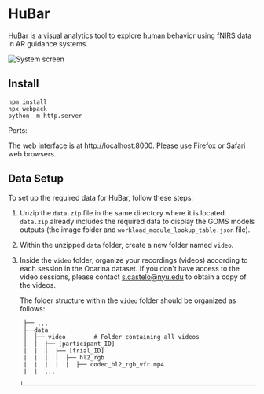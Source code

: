 # HuBar

HuBar is a visual analytics tool to explore human behavior using fNIRS data in AR guidance systems.

![System screen](https://github.com/soniacq/HuBar/blob/master/imgs/HuBar_system.png)


## Install

~~~~
npm install
npx webpack
python -m http.server
~~~~

Ports:

The web interface is at http://localhost:8000. Please use Firefox or Safari web browsers.

## Data Setup

To set up the required data for HuBar, follow these steps:

1. Unzip the `data.zip` file in the same directory where it is located. `data.zip` already includes the required data to display the GOMS models outputs (the image folder and `workload_module_lookup_table.json` file).

2. Within the unzipped `data` folder, create a new folder named `video`.

3. Inside the `video` folder, organize your recordings (videos) according to each session in the Ocarina dataset. If you don't have access to the video sessions, please contact [s.castelo@nyu.edu](mailto:s.castelo@nyu.edu) to obtain a copy of the videos.

   The folder structure within the `video` folder should be organized as follows:
   ```
    ├── ...
    ├──data                   
    │  ├── video        # Folder containing all videos               
    │  |  ├── [participant_ID]     
    |  |  |  ├── [trial_ID]   
    |  |  |  |  ├── hl2_rgb
    |  |  |  |  |  ├── codec_hl2_rgb_vfr.mp4
    |  |  ...   
    └────────────────────────────────────────────────────────────────────────────
    ```
